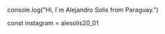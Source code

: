 console.log("Hi, I´m Alejandro Solis from Paraguay.")


const instagram = alesolis20_01
<!---
aleSolis2001/aleSolis2001 is a ✨ special ✨ repository because its `README.md` (this file) appears on your GitHub profile.
You can click the Preview link to take a look at your changes.
--->
